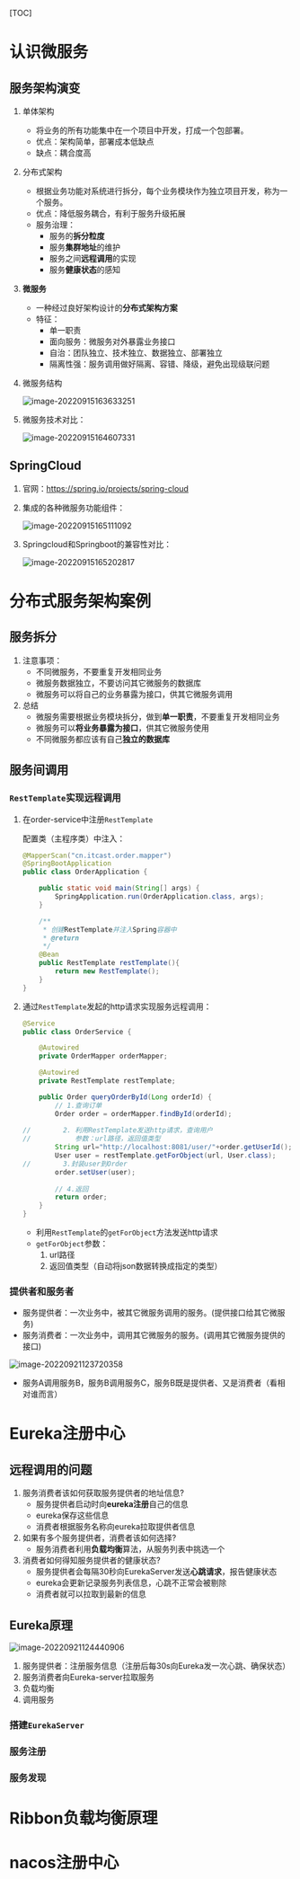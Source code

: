 [TOC]

# 认识微服务

## 服务架构演变

1. 单体架构

   - 将业务的所有功能集中在一个项目中开发，打成一个包部署。
   - 优点：架构简单，部署成本低缺点
   - 缺点：耦合度高

2. 分布式架构

   - 根据业务功能对系统进行拆分，每个业务模块作为独立项目开发，称为一个服务。
   - 优点：降低服务耦合，有利于服务升级拓展
   - 服务治理：
     - 服务的**拆分粒度**
     - 服务**集群地址**的维护
     - 服务之间**远程调用**的实现
     - 服务**健康状态**的感知

3. **微服务**

   - 一种经过良好架构设计的**分布式架构方案**
   - 特征：
     - 单一职责
     - 面向服务：微服务对外暴露业务接口
     - 自治：团队独立、技术独立、数据独立、部署独立
     - 隔离性强：服务调用做好隔离、容错、降级，避免出现级联问题

4. 微服务结构

   ![image-20220915163633251](day01.assets/image-20220915163633251.png)

5. 微服务技术对比：

   ![image-20220915164607331](day01.assets/image-20220915164607331.png)

## SpringCloud

1. 官网：https://spring.io/projects/spring-cloud

2. 集成的各种微服务功能组件：

   ![image-20220915165111092](day01.assets/image-20220915165111092.png)

3. Springcloud和Springboot的兼容性对比：

   ![image-20220915165202817](day01.assets/image-20220915165202817.png)

# 分布式服务架构案例

## 服务拆分

1. 注意事项：
   - 不同微服务，不要重复开发相同业务
   - 微服务数据独立，不要访问其它微服务的数据库
   - 微服务可以将自己的业务暴露为接口，供其它微服务调用
2. 总结
   - 微服务需要根据业务模块拆分，做到**单一职责**，不要重复开发相同业务
   - 微服务可以**将业务暴露为接口**，供其它微服务使用
   - 不同微服务都应该有自己**独立的数据库**

## 服务间调用

### `RestTemplate`实现远程调用

1. 在order-service中注册`RestTemplate`

   配置类（主程序类）中注入：

   ```java
   @MapperScan("cn.itcast.order.mapper")
   @SpringBootApplication
   public class OrderApplication {
   
       public static void main(String[] args) {
           SpringApplication.run(OrderApplication.class, args);
       }
   
       /**
        * 创建RestTemplate并注入Spring容器中
        * @return
        */
       @Bean
       public RestTemplate restTemplate(){
           return new RestTemplate();
       }
   }
   ```

2. 通过`RestTemplate`发起的http请求实现服务远程调用：

   ```java
   @Service
   public class OrderService {
   
       @Autowired
       private OrderMapper orderMapper;
   
       @Autowired
       private RestTemplate restTemplate;
   
       public Order queryOrderById(Long orderId) {
           // 1.查询订单
           Order order = orderMapper.findById(orderId);
           
   //        2. 利用RestTemplate发送http请求，查询用户
   //           参数：url路径，返回值类型
           String url="http://localhost:8081/user/"+order.getUserId();
           User user = restTemplate.getForObject(url, User.class);
   //        3.封装user到Order
           order.setUser(user);
           
           // 4.返回
           return order;
       }
   }
   ```

   - 利用`RestTemplate`的`getForObject`方法发送http请求
   - `getForObject`参数：
     1. url路径
     2. 返回值类型（自动将json数据转换成指定的类型）

### 提供者和服务者

- 服务提供者：一次业务中，被其它微服务调用的服务。(提供接口给其它微服务)
- 服务消费者：一次业务中，调用其它微服务的服务。(调用其它微服务提供的接口)

![image-20220921123720358](day01.assets/image-20220921123720358.png)

- 服务A调用服务B，服务B调用服务C，服务B既是提供者、又是消费者（看相对谁而言）

# Eureka注册中心

## 远程调用的问题

1. 服务消费者该如何获取服务提供者的地址信息?
   - 服务提供者启动时向**eureka注册**自己的信息
   - eureka保存这些信息
   - 消费者根据服务名称向eureka拉取提供者信息
2. 如果有多个服务提供者，消费者该如何选择?
   - 服务消费者利用**负载均衡**算法，从服务列表中挑选一个
3. 消费者如何得知服务提供者的健康状态?
   - 服务提供者会每隔30秒向EurekaServer发送**心跳请求**，报告健康状态
   - eureka会更新记录服务列表信息，心跳不正常会被剔除
   - 消费者就可以拉取到最新的信息

## Eureka原理

![image-20220921124440906](day01.assets/image-20220921124440906.png)

1. 服务提供者：注册服务信息（注册后每30s向Eureka发一次心跳、确保状态）
2. 服务消费者向Eureka-server拉取服务
3. 负载均衡
4. 调用服务

### 搭建`EurekaServer`

### 服务注册

### 服务发现

# Ribbon负载均衡原理

# nacos注册中心
